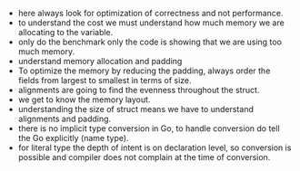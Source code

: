 -   here always look for optimization of correctness and not performance.
-   to understand the cost we must understand how much memory we are allocating to the variable.
-   only do the benchmark only the code is showing that we are using too much memory.
-   understand memory allocation and padding
-   To optimize the memory by reducing the padding, always order the fields from largest to smallest in terms of size.
-   alignments are going to find the evenness throughout the struct.
-   we get to know the memory layout.
-   understanding the size of struct means we have to understand alignments and padding.
-   there is no implicit type conversion in Go, to handle conversion do tell the Go explicitly (name type).
-   for literal type the depth of intent is on declaration level, so conversion is possible and compiler does not complain at the time of conversion.

